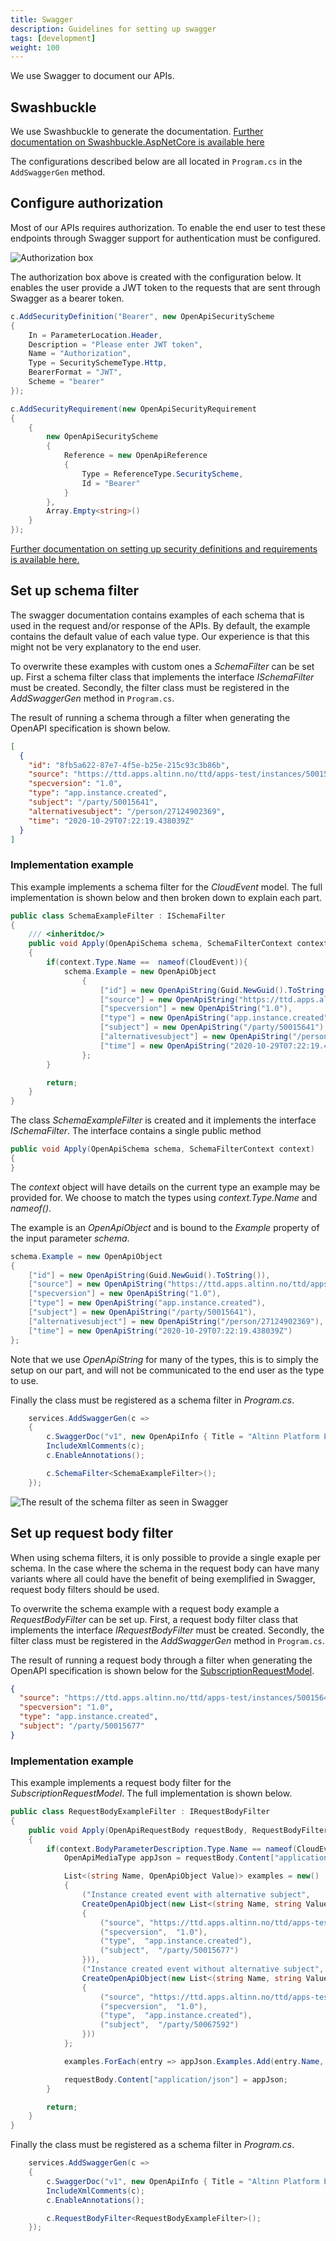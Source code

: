 ```yaml
---
title: Swagger
description: Guidelines for setting up swagger
tags: [development]
weight: 100
---
```


We use Swagger to document our APIs. 

## Swashbuckle

We use Swashbuckle to generate the documentation. 
[Further documentation on Swashbuckle.AspNetCore is available here](https://github.com/domaindrivendev/Swashbuckle.AspNetCore)

The configurations described below are all located in `Program.cs` in the `AddSwaggerGen` method.


## Configure authorization

Most of our APIs requires authorization. To enable the end user to test these endpoints through Swagger 
support for authentication must be configured. 

![Authorization box](authorization-box.png "Authorization box in Swagger")

The authorization box above is created with the configuration below. 
It enables the user provide a JWT token to the requests that are sent through Swagger as a bearer token. 


```cs
c.AddSecurityDefinition("Bearer", new OpenApiSecurityScheme
{
    In = ParameterLocation.Header,
    Description = "Please enter JWT token",
    Name = "Authorization",
    Type = SecuritySchemeType.Http,
    BearerFormat = "JWT",
    Scheme = "bearer"
});

c.AddSecurityRequirement(new OpenApiSecurityRequirement
{
    {
        new OpenApiSecurityScheme
        {
            Reference = new OpenApiReference
            {
                Type = ReferenceType.SecurityScheme,
                Id = "Bearer"
            }
        },
        Array.Empty<string>()
    }
});
```

[Further documentation on setting up security definitions and requirements
is available here.](https://github.com/domaindrivendev/Swashbuckle.AspNetCore#add-security-definitions-and-requirements)

## Set up schema filter

The swagger documentation contains examples of each schema that is used in the request and/or response of the APIs. 
By default, the example contains the default value of each value type. 
Our experience is that this might not be very explanatory to the end user.

To overwrite these examples with custom ones a _SchemaFilter_ can be set up. 
First a schema filter class that implements the interface _ISchemaFilter_ must be created. 
Secondly, the filter class must be registered in the _AddSwaggerGen_ method in `Program.cs`.

The result of running a schema through a filter when generating the OpenAPI specification
is shown below. 

```json 
[
  {
    "id": "8fb5a622-87e7-4f5e-b25e-215c93c3b86b",
    "source": "https://ttd.apps.altinn.no/ttd/apps-test/instances/50015641/a72223a3-926b-4095-a2a6-bacc10815f2d",
    "specversion": "1.0",
    "type": "app.instance.created",
    "subject": "/party/50015641",
    "alternativesubject": "/person/27124902369",
    "time": "2020-10-29T07:22:19.438039Z"
  }
]
```

### Implementation example

This example implements a schema filter for the _CloudEvent_ model. 
The full implementation is shown below and then broken down to explain each part.

```cs
public class SchemaExampleFilter : ISchemaFilter
{
    /// <inheritdoc/>
    public void Apply(OpenApiSchema schema, SchemaFilterContext context)
    {
        if(context.Type.Name ==  nameof(CloudEvent)){
            schema.Example = new OpenApiObject
                {
                    ["id"] = new OpenApiString(Guid.NewGuid().ToString()),
                    ["source"] = new OpenApiString("https://ttd.apps.altinn.no/ttd/apps-test/instances/50015641/a72223a3-926b-4095-a2a6-bacc10815f2d"),
                    ["specversion"] = new OpenApiString("1.0"),
                    ["type"] = new OpenApiString("app.instance.created"),
                    ["subject"] = new OpenApiString("/party/50015641"),
                    ["alternativesubject"] = new OpenApiString("/person/27124902369"),
                    ["time"] = new OpenApiString("2020-10-29T07:22:19.438039Z")
                };
        }

        return;
    }
}
```

The class _SchemaExampleFilter_ is created and it implements the interface _ISchemaFilter_.
The interface contains a single public method

```cs
public void Apply(OpenApiSchema schema, SchemaFilterContext context)
{
}
```

The _context_ object will have details on the current type an example may be provided for. 
We choose to match the types using _context.Type.Name_ and _nameof()_.

The example is an _OpenApiObject_ and is bound to the _Example_ property of the input parameter _schema_.

```cs
schema.Example = new OpenApiObject
{
    ["id"] = new OpenApiString(Guid.NewGuid().ToString()),
    ["source"] = new OpenApiString("https://ttd.apps.altinn.no/ttd/apps-test/instances/50015641/a72223a3-926b-4095-a2a6-bacc10815f2d"),
    ["specversion"] = new OpenApiString("1.0"),
    ["type"] = new OpenApiString("app.instance.created"),
    ["subject"] = new OpenApiString("/party/50015641"),
    ["alternativesubject"] = new OpenApiString("/person/27124902369"),
    ["time"] = new OpenApiString("2020-10-29T07:22:19.438039Z")
};
```

Note that we use _OpenApiString_ for many of the types, this is to simply the setup on our part,
and will not be communicated to the end user as the type to use.

Finally the class must be registered as a schema filter in _Program.cs_.

```cs {linenos=false,hl_lines=[7]}
    services.AddSwaggerGen(c =>
    {
        c.SwaggerDoc("v1", new OpenApiInfo { Title = "Altinn Platform Events", Version = "v1" });
        IncludeXmlComments(c);
        c.EnableAnnotations();

        c.SchemaFilter<SchemaExampleFilter>();
    });
```

![The result of the schema filter as seen in Swagger](cloudevent-200-example.png "The result of the schema filter as seen in Swagger")

## Set up request body filter

When using schema filters, it is only possible to provide a single exaple per schema. 
In the case where the schema in the request body can have many variants where all could have the benefit of being exemplified in Swagger, 
request body filters should be used.

To overwrite the schema example with a request body example a _RequestBodyFilter_ can be set up. 
First, a request body filter class that implements the interface _IRequestBodyFilter_ must be created. 
Secondly, the filter class must be registered in the _AddSwaggerGen_ method in `Program.cs`.

The result of running a request body through a filter when generating the OpenAPI specification
is shown below for the [SubscriptionRequestModel](https://github.com/Altinn/altinn-events/blob/main/src/Events/Models/SubscriptionRequestModel.cs). 

```json
{
  "source": "https://ttd.apps.altinn.no/ttd/apps-test/instances/50015641/a72223a3-926b-4095-a2a6-bacc10815f2d",
  "specversion": "1.0",
  "type": "app.instance.created",
  "subject": "/party/50015677"
}
```

### Implementation example

This example implements a request body filter for the _SubscriptionRequestModel_. 
The full implementation is shown below. 


```cs
public class RequestBodyExampleFilter : IRequestBodyFilter
{
    public void Apply(OpenApiRequestBody requestBody, RequestBodyFilterContext context)
    {
        if(context.BodyParameterDescription.Type.Name == nameof(CloudEventRequestModel)){
            OpenApiMediaType appJson = requestBody.Content["application/json"];

            List<(string Name, OpenApiObject Value)> examples = new()
            {
                ("Instance created event with alternative subject",
                CreateOpenApiObject(new List<(string Name, string Value)>()
                {
                    ("source", "https://ttd.apps.altinn.no/ttd/apps-test/instances/50015641/a72223a3-926b-4095-a2a6-bacc10815f2d"),
                    ("specversion",  "1.0"),
                    ("type",  "app.instance.created"),
                    ("subject",  "/party/50015677")
                })),
                ("Instance created event without alternative subject",
                CreateOpenApiObject(new List<(string Name, string Value)>()
                {
                    ("source", "https://ttd.apps.altinn.no/ttd/apps-test/instances/50067592/f3c92d96-0eb3-4532-a16f-bcafd94bde3a"),
                    ("specversion",  "1.0"),
                    ("type",  "app.instance.created"),
                    ("subject",  "/party/50067592")
                }))
            };

            examples.ForEach(entry => appJson.Examples.Add(entry.Name, new OpenApiExample { Value = entry.Value }));

            requestBody.Content["application/json"] = appJson;
        }

        return;
    }
}
```

Finally the class must be registered as a schema filter in _Program.cs_.

```cs {linenos=false,hl_lines=[7]}
    services.AddSwaggerGen(c =>
    {
        c.SwaggerDoc("v1", new OpenApiInfo { Title = "Altinn Platform Events", Version = "v1" });
        IncludeXmlComments(c);
        c.EnableAnnotations();

        c.RequestBodyFilter<RequestBodyExampleFilter>();
    });
```